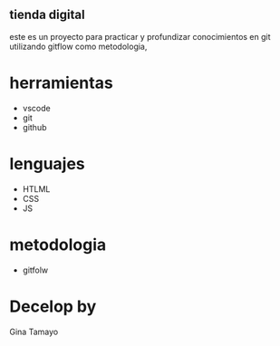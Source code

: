 ## tienda digital
este es un proyecto para practicar y profundizar conocimientos en git utilizando gitflow como metodologia,

# herramientas
* vscode
* git 
* github


# lenguajes
* HTLML
* CSS
* JS

# metodologia
* gitfolw

# Decelop by
Gina Tamayo